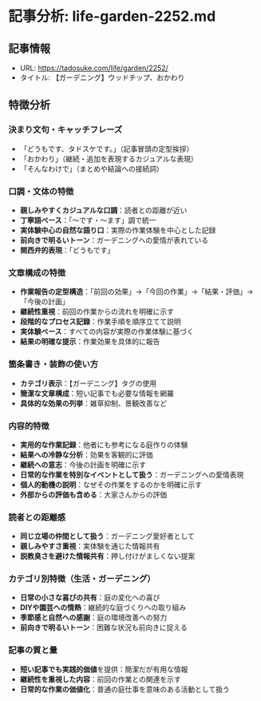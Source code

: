 # 記事分析: life-garden-2252.md

## 記事情報
- URL: https://tadosuke.com/life/garden/2252/
- タイトル: 【ガーデニング】ウッドチップ、おかわり

## 特徴分析

### 決まり文句・キャッチフレーズ
- 「どうもです、タドスケです。」（記事冒頭の定型挨拶）
- 「おかわり」（継続・追加を表現するカジュアルな表現）
- 「そんなわけで」（まとめや結論への接続詞）

### 口調・文体の特徴
- **親しみやすくカジュアルな口調**：読者との距離が近い
- **丁寧語ベース**：「〜です・〜ます」調で統一
- **実体験中心の自然な語り口**：実際の作業体験を中心とした記録
- **前向きで明るいトーン**：ガーデニングへの愛情が表れている
- **関西弁的表現**：「どうもです」

### 文章構成の特徴
- **作業報告の定型構造**：「前回の効果」→「今回の作業」→「結果・評価」→「今後の計画」
- **継続性重視**：前回の作業からの流れを明確に示す
- **段階的なプロセス記録**：作業手順を順序立てて説明
- **実体験ベース**：すべての内容が実際の作業体験に基づく
- **結果の明確な提示**：作業効果を具体的に報告

### 箇条書き・装飾の使い方
- **カテゴリ表示**：【ガーデニング】タグの使用
- **簡潔な文章構成**：短い記事でも必要な情報を網羅
- **具体的な効果の列挙**：雑草抑制、景観改善など

### 内容的特徴
- **実用的な作業記録**：他者にも参考になる庭作りの体験
- **結果への冷静な分析**：効果を客観的に評価
- **継続への意志**：今後の計画を明確に示す
- **日常的な作業を特別なイベントとして扱う**：ガーデニングへの愛情表現
- **個人的動機の説明**：なぜその作業をするのかを明確に示す
- **外部からの評価も含める**：大家さんからの評価

### 読者との距離感
- **同じ立場の仲間として扱う**：ガーデニング愛好者として
- **親しみやすさ重視**：実体験を通じた情報共有
- **説教臭さを避けた情報共有**：押し付けがましくない提案

### カテゴリ別特徴（生活・ガーデニング）
- **日常の小さな喜びの共有**：庭の変化への喜び
- **DIYや園芸への情熱**：継続的な庭づくりへの取り組み
- **季節感と自然への感謝**：庭の環境改善への努力
- **前向きで明るいトーン**：困難な状況も前向きに捉える

### 記事の質と量
- **短い記事でも実践的価値**を提供：簡潔だが有用な情報
- **継続性を重視した内容**：前回の作業との関連を示す
- **日常的な作業の価値化**：普通の庭仕事を意味のある活動として扱う